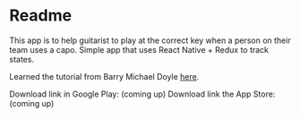 # Readme

This app is to help guitarist to play at the correct key when a person on their team uses a capo. Simple app that uses React Native + Redux to track states.

Learned the tutorial from Barry Michael Doyle [here](https://www.youtube.com/channel/UCAo4vDfOoLoJkOMNZFjl1mA).

Download link in Google Play: (coming up)
Download link the App Store: (coming up)